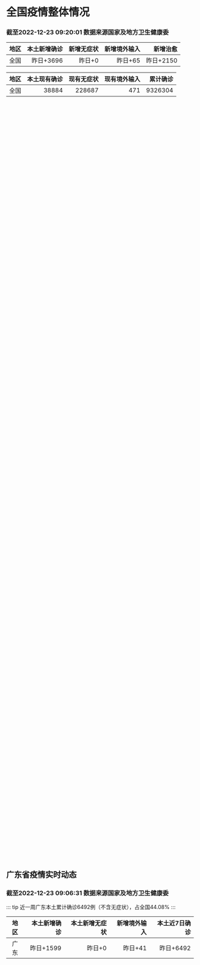 
# 全国疫情整体情况
### 截至2022-12-23 09:20:01 数据来源国家及地方卫生健康委

|地区|本土新增确诊|新增无症状|新增境外输入|新增治愈|
|:--:|---:|---:|---:|---:|
|全国|昨日+3696|昨日+0|昨日+65|昨日+2150|

|地区|本土现有确诊|现有无症状|现有境外输入|累计确诊|
|:--:|---:|---:|---:|---:|
|全国|38884|228687|471|9326304|

<ChinaMap :dataList="dataList" :title="title"/>

<div id="chinaDayModify" style="width:100%;height:500px;margin-bottom:10px;"></div>
<div id="chinaAddHistoryData" style="width:100%;height:500px;margin-bottom:10px;"></div>
<div id="chinaNowHistoryData" style="width:100%;height:500px;margin-bottom:10px;"></div>
<div id="chinaTotalHistoryData" style="width:100%;height:500px;margin-bottom:10px;"></div>


## 广东省疫情实时动态
### 截至2022-12-23 09:06:31 数据来源国家及地方卫生健康委

::: tip 近一周广东本土累计确诊6492例（不含无症状），占全国44.08%
:::

|地区|本土新增确诊|本土新增无症状|新增境外输入|本土近7日确诊|
|:--:|---:|---:|---:|---:|
|广东|昨日+1599|昨日+0|昨日+41|昨日+6492|

<div id="guangdongModify" style="width:100%;height:500px;margin-bottom:10px;"></div>
<div id="guangdongTotalHistory" style="width:100%;height:500px;margin-bottom:10px;"></div>
<div id="guangzhouModifyHistory" style="width:100%;height:500px;margin-bottom:10px;"></div>


<script>
import * as echarts from 'echarts'
export default {
  data(){
    return {
      title: '新增本土确诊',
      dataList: [{name: '台湾', value: 0, addList: []},{name: '香港', value: 0, addList: []},{name: '湖北', value: 112, addList: [{name: '未公布来源', num: 112},
]},{name: '广东', value: 1599, addList: [{name: '未公布来源', num: 1599},
]},{name: '上海', value: 79, addList: [{name: '未公布来源', num: 79},
]},{name: '吉林', value: 0, addList: []},{name: '北京', value: 547, addList: [{name: '未公布来源', num: 547},
]},{name: '四川', value: 110, addList: [{name: '未公布来源', num: 110},
]},{name: '重庆', value: 271, addList: [{name: '未公布来源', num: 271},
]},{name: '海南', value: 9, addList: [{name: '未公布来源', num: 9},
]},{name: '河南', value: 34, addList: [{name: '未公布来源', num: 34},
]},{name: '内蒙古', value: 13, addList: []},{name: '福建', value: 310, addList: [{name: '未公布来源', num: 310},
]},{name: '浙江', value: 32, addList: [{name: '未公布来源', num: 32},
]},{name: '云南', value: 263, addList: [{name: '未公布来源', num: 263},
]},{name: '陕西', value: 25, addList: [{name: '未公布来源', num: 25},
]},{name: '黑龙江', value: 41, addList: [{name: '未公布来源', num: 41},
]},{name: '山西', value: 18, addList: [{name: '临汾', num: 9},
{name: '运城', num: 7},
{name: '晋城', num: 2},
]},{name: '山东', value: 23, addList: [{name: '未公布来源', num: 23},
]},{name: '江苏', value: 2, addList: [{name: '未公布来源', num: 2},
]},{name: '辽宁', value: 0, addList: []},{name: '湖南', value: 93, addList: [{name: '未公布来源', num: 93},
]},{name: '天津', value: 57, addList: [{name: '未公布来源', num: 57},
]},{name: '河北', value: 15, addList: [{name: '未公布来源', num: 15},
]},{name: '新疆', value: 0, addList: []},{name: '广西', value: 15, addList: [{name: '未公布来源', num: 15},
]},{name: '江西', value: 23, addList: [{name: '未公布来源', num: 23},
]},{name: '澳门', value: 0, addList: []},{name: '贵州', value: 1, addList: [{name: '未公布来源', num: 1},
]},{name: '安徽', value: 0, addList: []},{name: '甘肃', value: 0, addList: []},{name: '西藏', value: 1, addList: [{name: '未公布来源', num: 1},
]},{name: '青海', value: 2, addList: [{name: '未公布来源', num: 2},
]},{name: '宁夏', value: 1, addList: [{name: '未公布来源', num: 1},
]},{name: '南海诸岛', value: 0, addList: []}]
    }
  },
  mounted () {
    const themeObj = {"color":["#2ec7c9","#b6a2de","#5ab1ef","#ffb980","#d87a80","#8d98b3","#e5cf0d","#97b552","#95706d","#dc69aa","#07a2a4","#9a7fd1","#588dd5","#f5994e","#c05050","#59678c","#c9ab00","#7eb00a","#6f5553","#c14089"],"backgroundColor":"rgba(0,0,0,0)","textStyle":{},"title":{"textStyle":{"color":"#008acd"},"subtextStyle":{"color":"#aaaaaa"}},"line":{"itemStyle":{"borderWidth":1},"lineStyle":{"width":2},"symbolSize":3,"symbol":"emptyCircle","smooth":true},"radar":{"itemStyle":{"borderWidth":1},"lineStyle":{"width":2},"symbolSize":3,"symbol":"emptyCircle","smooth":true},"bar":{"itemStyle":{"barBorderWidth":0,"barBorderColor":"#ccc"}},"pie":{"itemStyle":{"borderWidth":0,"borderColor":"#ccc"}},"scatter":{"itemStyle":{"borderWidth":0,"borderColor":"#ccc"}},"boxplot":{"itemStyle":{"borderWidth":0,"borderColor":"#ccc"}},"parallel":{"itemStyle":{"borderWidth":0,"borderColor":"#ccc"}},"sankey":{"itemStyle":{"borderWidth":0,"borderColor":"#ccc"}},"funnel":{"itemStyle":{"borderWidth":0,"borderColor":"#ccc"}},"gauge":{"itemStyle":{"borderWidth":0,"borderColor":"#ccc"}},"candlestick":{"itemStyle":{"color":"#d87a80","color0":"#2ec7c9","borderColor":"#d87a80","borderColor0":"#2ec7c9","borderWidth":1}},"graph":{"itemStyle":{"borderWidth":0,"borderColor":"#ccc"},"lineStyle":{"width":1,"color":"#aaaaaa"},"symbolSize":3,"symbol":"emptyCircle","smooth":true,"color":["#2ec7c9","#b6a2de","#5ab1ef","#ffb980","#d87a80","#8d98b3","#e5cf0d","#97b552","#95706d","#dc69aa","#07a2a4","#9a7fd1","#588dd5","#f5994e","#c05050","#59678c","#c9ab00","#7eb00a","#6f5553","#c14089"],"label":{"color":"#eeeeee"}},"map":{"itemStyle":{"areaColor":"#dddddd","borderColor":"#eeeeee","borderWidth":0.5},"label":{"color":"#d87a80"},"emphasis":{"itemStyle":{"areaColor":"rgba(254,153,78,1)","borderColor":"#444","borderWidth":1},"label":{"color":"rgb(100,0,0)"}}},"geo":{"itemStyle":{"areaColor":"#dddddd","borderColor":"#eeeeee","borderWidth":0.5},"label":{"color":"#d87a80"},"emphasis":{"itemStyle":{"areaColor":"rgba(254,153,78,1)","borderColor":"#444","borderWidth":1},"label":{"color":"rgb(100,0,0)"}}},"categoryAxis":{"axisLine":{"show":true,"lineStyle":{"color":"#008acd"}},"axisTick":{"show":true,"lineStyle":{"color":"#333"}},"axisLabel":{"show":true,"color":"#333"},"splitLine":{"show":false,"lineStyle":{"color":["#eee"]}},"splitArea":{"show":false,"areaStyle":{"color":["rgba(250,250,250,0.3)","rgba(200,200,200,0.3)"]}}},"valueAxis":{"axisLine":{"show":true,"lineStyle":{"color":"#008acd"}},"axisTick":{"show":true,"lineStyle":{"color":"#333"}},"axisLabel":{"show":true,"color":"#333"},"splitLine":{"show":true,"lineStyle":{"color":["#eee"]}},"splitArea":{"show":true,"areaStyle":{"color":["rgba(250,250,250,0.3)","rgba(200,200,200,0.3)"]}}},"logAxis":{"axisLine":{"show":true,"lineStyle":{"color":"#008acd"}},"axisTick":{"show":true,"lineStyle":{"color":"#333"}},"axisLabel":{"show":true,"color":"#333"},"splitLine":{"show":true,"lineStyle":{"color":["#eee"]}},"splitArea":{"show":true,"areaStyle":{"color":["rgba(250,250,250,0.3)","rgba(200,200,200,0.3)"]}}},"timeAxis":{"axisLine":{"show":true,"lineStyle":{"color":"#008acd"}},"axisTick":{"show":true,"lineStyle":{"color":"#333"}},"axisLabel":{"show":true,"color":"#333"},"splitLine":{"show":true,"lineStyle":{"color":["#eee"]}},"splitArea":{"show":false,"areaStyle":{"color":["rgba(250,250,250,0.3)","rgba(200,200,200,0.3)"]}}},"toolbox":{"iconStyle":{"borderColor":"#2ec7c9"},"emphasis":{"iconStyle":{"borderColor":"#18a4a6"}}},"legend":{"textStyle":{"color":"#333333"}},"tooltip":{"axisPointer":{"lineStyle":{"color":"#008acd","width":"1"},"crossStyle":{"color":"#008acd","width":"1"}}},"timeline":{"lineStyle":{"color":"#008acd","width":1},"itemStyle":{"color":"#008acd","borderWidth":1},"controlStyle":{"color":"#008acd","borderColor":"#008acd","borderWidth":0.5},"checkpointStyle":{"color":"#2ec7c9","borderColor":"#2ec7c9"},"label":{"color":"#008acd"},"emphasis":{"itemStyle":{"color":"#a9334c"},"controlStyle":{"color":"#008acd","borderColor":"#008acd","borderWidth":0.5},"label":{"color":"#008acd"}}},"visualMap":{"color":["#5ab1ef","#e0ffff"]},"dataZoom":{"backgroundColor":"rgba(47,69,84,0)","dataBackgroundColor":"#efefff","fillerColor":"rgba(182,162,222,0.2)","handleColor":"#008acd","handleSize":"100%","textStyle":{"color":"#333333"}},"markPoint":{"label":{"color":"#eeeeee"},"emphasis":{"label":{"color":"#eeeeee"}}}}

    echarts.registerTheme('dark', (themeObj))

    this.chartChDay = echarts.init(document.getElementById("chinaDayModify"), "dark")
,this.chartChAdd = echarts.init(document.getElementById("chinaAddHistoryData"), "dark")
,this.chartChNow = echarts.init(document.getElementById("chinaNowHistoryData"), "dark")
,this.chartChTotal = echarts.init(document.getElementById("chinaTotalHistoryData"), "dark")
,this.chartGdMod = echarts.init(document.getElementById("guangdongModify"), "dark")
,this.chartGdTotal = echarts.init(document.getElementById("guangdongTotalHistory"), "dark")
,this.chartGzMod = echarts.init(document.getElementById("guangzhouModifyHistory"), "dark")


    const option_gd_mod = {
      title: {
        text: '广东疫情新增趋势（人）'
      },
      tooltip: {
        trigger: 'axis',
        axisPointer: {
          type: 'cross',
          label: {
            backgroundColor: '#6a7985'
          }
        }
      },
      legend: {
        top: 20,
        data: [{name: '本土新增确诊',icon: 'rect'}, {name: '本土新增无症状',icon: 'rect'},{name: '新增境外输入',icon: 'rect'}]
      },
      grid: {
        left: '3%',
        right: '4%',
        bottom: '3%',
        containLabel: true
      },
      toolbox: {
        feature: {
          saveAsImage: {}
        }
      },
      xAxis: {
        type: 'category',
        boundaryGap: false,
        data: ["10.25","10.26","10.27","10.28","10.29","10.30","10.31","11.01","11.02","11.03","11.04","11.05","11.06","11.07","11.08","11.09","11.10","11.11","11.12","11.13","11.14","11.15","11.16","11.17","11.18","11.19","11.20","11.21","11.22","11.23","11.24","11.25","11.26","11.27","11.28","11.29","11.30","12.01","12.02","12.03","12.04","12.05","12.06","12.07","12.08","12.09","12.10","12.11","12.12","12.13","12.14","12.15","12.16","12.17","12.18","12.19","12.20","12.21","12.22",]
      },
      yAxis: {
        type: 'value'
      },
      series: [
        {
          name: '本土新增确诊',
          type: 'line',
          areaStyle: {},
          emphasis: {
            focus: 'series'
          },
          data: [45,15,27,63,83,291,242,125,103,195,219,252,224,319,592,500,546,760,727,707,586,564,1246,1338,1102,1157,984,781,860,1791,892,991,1386,1347,1168,1518,1599,1782,1666,1868,1686,2120,1719,1437,1391,1115,735,879,775,1044,857,1065,990,915,846,1075,1171,1325,1599,]
        },
        {
          name: '本土新增无症状',
          type: 'line',
          areaStyle: {},
          emphasis: {
            focus: 'series'
          },
          data: [67,84,88,136,195,468,458,298,356,470,669,1330,1882,2330,2611,2507,2461,2996,3541,3941,5047,6215,8576,9110,8535,8381,8101,8241,7951,7505,7584,7405,7705,7761,7725,7236,6315,6010,5053,4785,4816,3421,3200,2713,1989,1819,1791,1468,1264,1817,0,0,0,0,0,0,0,0,0,]
        },
        {
          name: '新增境外输入',
          type: 'line',
          areaStyle: {},
          emphasis: {
            focus: 'series'
          },
          data: [6,5,11,14,14,8,7,10,12,13,9,21,10,12,16,14,23,9,15,19,19,24,10,20,13,21,38,35,23,19,23,25,23,24,19,11,12,16,12,14,17,15,15,14,12,10,27,21,22,5,17,17,13,17,31,36,18,47,41,]
        }
      ]
    };

    const option_gd_total = {
      title: {
        text: '广东疫情概览（人）'
      },
      tooltip: {
        trigger: 'axis',
        axisPointer: {
          type: 'cross',
          label: {
            backgroundColor: '#6a7985'
          }
        }
      },
      legend: {
        top: 20,
        data: [{name: '累计确诊',icon: 'rect'},{name: '累计治愈',icon: 'rect'}]
      },
      grid: {
        left: '3%',
        right: '4%',
        bottom: '3%',
        containLabel: true
      },
      toolbox: {
        feature: {
          saveAsImage: {}
        }
      },
      xAxis: {
        type: 'category',
        boundaryGap: false,
        data: ["10.25","10.26","10.27","10.28","10.29","10.30","10.31","11.01","11.02","11.03","11.04","11.05","11.06","11.07","11.08","11.09","11.10","11.11","11.12","11.13","11.14","11.15","11.16","11.17","11.18","11.19","11.20","11.21","11.22","11.23","11.24","11.25","11.26","11.27","11.28","11.29","11.30","12.01","12.02","12.03","12.04","12.05","12.06","12.07","12.08","12.09","12.10","12.11","12.12","12.13","12.14","12.15","12.16","12.17","12.18","12.19","12.20","12.21","12.22",]
      },
      yAxis: {
        type: 'value'
      },
      series: [
        {
          name: '累计确诊',
          type: 'line',
          areaStyle: {},
          emphasis: {
            focus: 'series'
          },
          data: [11353,11373,11411,11488,11585,11884,12133,12268,12383,12591,12819,13092,13336,13657,14264,14779,15348,16117,16859,17585,18190,18778,20034,21392,22507,23685,24707,25523,26406,28216,29131,30147,31556,32927,34114,35643,37254,38666,40344,42226,43929,46450,48187,49638,51041,52166,52928,53828,54625,55674,56548,57630,58633,59565,60442,61553,62742,64114,65754,]
        },
        {
          name: '累计治愈',
          type: 'line',
          areaStyle: {},
          emphasis: {
            focus: 'series'
          },
          data: [10298,10298,10298,10298,10298,10298,10298,10298,10298,10298,10298,10298,10298,10298,11470,11470,11470,11470,11470,11470,11470,11470,11470,11470,11470,11470,11470,11470,11470,11470,11470,11470,11470,11470,11470,22472,22472,24794,24794,24794,24794,24794,24794,24794,24794,24794,24794,24794,24794,24794,24794,24794,24794,24794,24794,24794,51366,51366,51366,]
        }
      ]
    };

    const option_gz_mod = {
      title: {
        text: '广州疫情新增趋势（人）'
      },
      tooltip: {
        trigger: 'axis',
        axisPointer: {
          type: 'cross',
          label: {
            backgroundColor: '#6a7985'
          }
        }
      },
      legend: {
        top: 20,
        data: [{name: '本土新增确诊',icon: 'rect'},{name: '本土新增无症状',icon: 'rect'}]
      },
      grid: {
        left: '3%',
        right: '4%',
        bottom: '3%',
        containLabel: true
      },
      toolbox: {
        feature: {
          saveAsImage: {}
        }
      },
      xAxis: {
        type: 'category',
        boundaryGap: false,
        data: ["1025","1026","1027","1028","1029","1030","1031","1101","1102","1103","1104","1105","1106","1107","1108","1109","1110","1111","1112","1113","1114","1115","1116","1117","1118","1119","1120","1121","1122","1123","1124","1125","1126","1127","1128","1129","1130","1201","1202","1203","1204","1205","1206","1207","1208","1209","1210","1211","1212","1213","1214","1215","1216","1217","1218","1219","1220","1221","1222",]
      },
      yAxis: {
        type: 'value'
      },
      series: [
        {
          name: '本土新增确诊',
          type: 'line',
          areaStyle: {},
          emphasis: {
            focus: 'series'
          },
          data: [27,11,19,54,66,232,190,85,83,149,168,183,158,232,478,423,466,694,662,656,552,509,1189,1241,983,1050,882,681,722,1645,734,824,1177,1129,959,1236,1313,1468,1201,1197,1044,1505,1233,1042,968,591,286,432,366,554,370,505,451,403,374,537,564,546,0,]
        },
        {
          name: '本土新增无症状',
          type: 'line',
          areaStyle: {},
          emphasis: {
            focus: 'series'
          },
          data: [46,39,46,85,125,295,289,253,323,430,635,1259,1813,2263,2546,2430,2358,2921,3464,3876,4977,6138,8486,8989,8444,8234,7885,7957,7735,7192,7267,7058,7266,7166,6993,6454,5629,5185,4096,3771,3663,2262,2090,1640,1005,804,817,599,434,741,0,0,0,0,0,0,0,0,0,]
        }
      ]
    };

    const option_ch_day  = {
      series: [
        {
          type: 'treemap',
          data: [
            {
              name: '本土新增确诊昨日+3696',
              value: 3696,
            },
            {
              name: '新增无症状昨日+0',
              value: 1,
            },
            {
              name: '新增境外输入昨日+65',
              value: 65,
            },
            {
              name: '新增治愈昨日+2150',
              value: 2150,
            },
          ]
        }
      ]
    };

    const option_ch_add = {
      title: {
        text: '新增疫情整体走势'
      },
      tooltip: {
        trigger: 'axis',
        axisPointer: {
          type: 'cross',
          label: {
            backgroundColor: '#6a7985'
          }
        }
      },
      legend: {
        top: 20,
        data: [{name: '本土确诊',icon: 'rect'}, {name: '无症状感染',icon: 'rect'},{name: '新增境外输入',icon: 'rect'}]
      },
      grid: {
        left: '3%',
        right: '4%',
        bottom: '3%',
        containLabel: true
      },
      toolbox: {
        feature: {
          saveAsImage: {}
        }
      },
      xAxis: {
        type: 'category',
        boundaryGap: false,
        data: ["10.23","10.24","10.25","10.26","10.27","10.28","10.29","10.30","10.31","11.01","11.02","11.03","11.04","11.05","11.06","11.07","11.08","11.09","11.10","11.11","11.12","11.13","11.14","11.15","11.16","11.17","11.18","11.19","11.20","11.21","11.22","11.23","11.24","11.25","11.26","11.27","11.28","11.29","11.30","12.01","12.02","12.03","12.04","12.05","12.06","12.07","12.08","12.09","12.10","12.11","12.12","12.13","12.14","12.15","12.16","12.17","12.18","12.19","12.20","12.21","12.22",]
      },
      yAxis: {
        type: 'value'
      },
      series: [
        {
          name: '本土确诊',
          type: 'line',
          areaStyle: {},
          emphasis: {
            focus: 'series'
          },
          data: [173,205,297,193,214,324,353,479,498,409,531,704,596,526,535,843,1294,1133,1150,1452,1675,1747,1621,1568,2328,2276,2055,2204,2277,2145,2641,3927,3041,3405,3648,3748,3561,4236,4080,4233,3933,4168,4247,4988,4351,4031,3588,3034,2270,2171,2270,2249,1944,2091,2229,2028,1918,2656,3049,2966,3696,]
        },
        {
          name: '无症状感染',
          type: 'line',
          areaStyle: {},
          emphasis: {
            focus: 'series'
          },
          data: [751,875,944,924,1123,1153,1566,2220,2221,2346,2669,3167,3063,3894,4961,6632,6882,7691,9385,10351,13086,14325,16151,18491,20804,22853,22208,22011,24547,25754,26242,27517,29654,31504,35858,36304,34860,33376,31720,30539,28894,27433,25477,22859,20764,17134,13004,10551,8327,6455,5181,0,0,0,0,0,0,0,0,0,0,]
        },
        {
          name: '新增境外输入',
          type: 'line',
          areaStyle: {},
          emphasis: {
            focus: 'series'
          },
          data: [48,41,41,38,48,53,48,42,49,56,50,53,61,62,34,47,52,52,59,52,36,47,40,55,60,86,82,63,88,80,78,83,62,69,61,74,63,52,70,45,55,45,71,58,58,48,49,48,68,69,45,42,56,66,57,69,77,66,52,64,65,]
        }
      ]
    };

    const option_ch_now = {
      title: {
        text: '现有疫情整体走势'
      },
      tooltip: {
        trigger: 'axis',
        axisPointer: {
          type: 'cross',
          label: {
            backgroundColor: '#6a7985'
          }
        }
      },
      legend: {
        top: 20,
        data: [{name: '本土确诊',icon: 'rect'}, {name: '无症状感染',icon: 'rect'},{name: '新增境外输入',icon: 'rect'}]
      },
      grid: {
        left: '3%',
        right: '4%',
        bottom: '3%',
        containLabel: true
      },
      toolbox: {
        feature: {
          saveAsImage: {}
        }
      },
      xAxis: {
        type: 'category',
        boundaryGap: false,
        data: ["10.23","10.24","10.25","10.26","10.27","10.28","10.29","10.30","10.31","11.01","11.02","11.03","11.04","11.05","11.06","11.07","11.08","11.09","11.10","11.11","11.12","11.13","11.14","11.15","11.16","11.17","11.18","11.19","11.20","11.21","11.22","11.23","11.24","11.25","11.26","11.27","11.28","11.29","11.30","12.01","12.02","12.03","12.04","12.05","12.06","12.07","12.08","12.09","12.10","12.11","12.12","12.13","12.14","12.15","12.16","12.17","12.18","12.19","12.20","12.21","12.22",]
      },
      yAxis: {
        type: 'value'
      },
      series: [
        {
          name: '本土确诊',
          type: 'line',
          areaStyle: {},
          emphasis: {
            focus: 'series'
          },
          data: [3179,3062,3127,3104,3107,3252,3440,3751,4101,4324,4641,5070,5473,5792,6113,6742,7801,8635,9385,10387,11647,12855,13935,14820,16631,17901,19102,20202,21550,22606,23923,26090,27429,28985,30646,32348,33190,34851,36571,38012,38648,39571,40008,41882,42366,42724,42640,41065,38903,37461,35849,34830,34288,34283,33888,34193,34808,35509,36636,37295,38884,]
        },
        {
          name: '无症状感染',
          type: 'line',
          areaStyle: {},
          emphasis: {
            focus: 'series'
          },
          data: [605,592,578,562,551,549,547,527,537,530,523,527,530,532,504,502,512,520,530,532,528,534,538,525,541,576,607,627,660,690,707,723,735,760,764,781,777,765,776,736,710,657,625,599,589,542,518,494,488,507,491,444,412,424,446,460,490,467,475,475,471,]
        },
        {
          name: '新增境外输入',
          type: 'line',
          areaStyle: {},
          emphasis: {
            focus: 'series'
          },
          data: [14094,14026,14399,14475,14817,15140,15931,17538,19036,20631,22423,24734,26924,30018,34158,39861,45493,51292,59141,67715,79170,91603,105362,120524,136643,154412,172048,188616,207376,226934,245895,264312,281195,299495,318626,340796,360424,375154,386771,394333,394150,389264,382512,369357,354890,340392,320318,294934,272508,249168,228687,228687,228687,228687,228687,228687,228687,228687,228687,228687,228687,]
        }
      ]
    };

    const option_ch_total = {
      title: {
        text: '累计疫情整体走势'
      },
      tooltip: {
        trigger: 'axis',
        axisPointer: {
          type: 'cross',
          label: {
            backgroundColor: '#6a7985'
          }
        }
      },
      legend: {
        top: 20,
        data: [{name: '确诊(含港澳台)', con: 'rect'}, {name: '死亡(含港澳台)',icon: 'rect'}]
      },
      grid: {
        left: '3%',
        right: '4%',
        bottom: '3%',
        containLabel: true
      },
      toolbox: {
        feature: {
          saveAsImage: {}
        }
      },
      xAxis: {
        type: 'category',
        boundaryGap: false,
        data: ["10.23","10.24","10.25","10.26","10.27","10.28","10.29","10.30","10.31","11.01","11.02","11.03","11.04","11.05","11.06","11.07","11.08","11.09","11.10","11.11","11.12","11.13","11.14","11.15","11.16","11.17","11.18","11.19","11.20","11.21","11.22","11.23","11.24","11.25","11.26","11.27","11.28","11.29","11.30","12.01","12.02","12.03","12.04","12.05","12.06","12.07","12.08","12.09","12.10","12.11","12.12","12.13","12.14","12.15","12.16","12.17","12.18","12.19","12.20","12.21","12.22",]
      },
      yAxis: {
        type: 'value'
      },
      series: [
        {
          name: '确诊(含港澳台)',
          type: 'line',
          areaStyle: {},
          emphasis: {
            focus: 'series'
          },
          data: [8137786,8137786,8137786,8246496,8283181,8318921,8352484,8385213,8409023,8444367,8478830,8510115,8538758,8565587,8591083,8609153,8635852,8662662,8686925,8709454,8731122,8752310,8771347,8792321,8818365,8841863,8862956,8882454,8901981,8917011,8938818,8961750,8981987,9000592,9018455,9036539,9051741,9074256,9074256,9074256,9074256,9074256,9074256,9190921,9212751,9212751,9212751,9212751,9293435,9293435,9326304,9326304,9326304,9326304,9326304,9326304,9326304,9326304,9326304,9326304,9326304,]
        },
        {
          name: '死亡(含港澳台)',
          type: 'line',
          areaStyle: {},
          emphasis: {
            focus: 'series'
          },
          data: [26823,26823,26823,26823,26823,26823,26823,26823,26823,26823,26823,26823,26823,26823,26823,28900,28939,28939,28939,28939,28939,28939,28939,28939,28939,28939,28939,28939,28939,28939,28939,28939,28939,28939,28939,28939,28939,28939,28939,28939,28939,28939,28939,28939,28939,28939,28939,28939,28939,28939,28939,28939,28939,28939,28939,28939,28939,28939,28939,28939,28939,]
        }
      ]
    };

    this.chartGdMod.setOption(option_gd_mod);
    this.chartGdTotal.setOption(option_gd_total);
    this.chartGzMod.setOption(option_gz_mod);
    this.chartChDay.setOption(option_ch_day);
    this.chartChAdd.setOption(option_ch_add);
    this.chartChNow.setOption(option_ch_now);
    this.chartChTotal.setOption(option_ch_total);

    window.onresize = () => {
      this.chartGdMod.resize()
      this.chartGdTotal.resize()
      this.chartGzMod.resize()
      this.chartChDay.resize()
      this.chartChAdd.resize()
      this.chartChNow.resize()
      this.chartChTotal.resize()
    }
  }
}
</script>

## 广东省各地区疫情情况

::: danger 0个中高风险地区
:::

|地区|本土新增确诊|本土新增无症状|本土近7日确诊|中高风险地区|
|:--:|---:|---:|---:|---:|
|未公布来源|+1599|0|0|0|
|广州|0|0|+3023|0|
|汕头|0|0|+514|0|
|深圳|0|0|+480|0|
|云浮|0|0|+320|0|
|惠州|0|0|+302|0|
|佛山|0|0|+258|0|
|潮州|0|0|+253|0|
|中山|0|0|+210|0|
|珠海|0|0|+207|0|
|阳江|0|0|+195|0|
|湛江|0|0|+139|0|
|茂名|0|0|+120|0|
|江门|0|0|+111|0|
|肇庆|0|0|+69|0|
|梅州|0|0|+62|0|
|韶关|0|0|+61|0|
|汕尾|0|0|+55|0|
|清远|0|0|+43|0|
|东莞|0|0|+35|0|
|河源|0|0|+19|0|
|揭阳|0|0|+16|0|


## 广东疫情热点动态

  
### 12-23 07:35
::: tip 广东多地核酸小屋“变身”发热诊疗站，多措并举应对就诊高峰
“这个是退烧的药，建议您体温超过38.5℃以上才吃。”近日，在江门市江海区中西医结合医院附近，一处核酸小屋被改造为“发热诊疗站”，群众可以免去挂号、排队、验核酸等烦恼，“一站式”看诊配药。“来这里从看...

南方PLUS

[阅读全文](https://view.inews.qq.com/a/20221222A094J900?uid=101705948131&chlid=_qqnews_custom_search_pictext#)
:::

### 12-22 22:18
::: tip 广东中山：鼓励新冠防控用药品拆零销售
“中山发布”微信公众号消息，疫情防控政策调整后，新冠防控用药需求剧增。为维护药品市场供应稳定和保障群众用药需求，12月22日，中山市新冠肺炎疫情防控指挥部办公室防控物资保障组药械保供专班正式发出通知，...

信息来源：界面新闻

[阅读全文](https://h5.baike.qq.com/mobile/landing.html?docid=20221222A08WGD00&isNews=1&adtag=wxjk.yqssc.yqdt)
:::

### 12-22 20:42
::: tip 深圳发布《居家防疫消防安全十注意》
 疫情期间居家时间长，更加注意家庭消防安全。针对近期消防安全形势，深圳市消防安全委员会办公室发布《居家防疫消防安全十注意》，提醒广大市民防疫勿忘防火，筑牢家庭消防安全“防火墙”。  注意一：安全使用酒...

信息来源：央广网

[阅读全文](https://h5.baike.qq.com/mobile/landing.html?docid=20221222A0830J00&isNews=1&adtag=wxjk.yqssc.yqdt)
:::

### 12-22 16:48
::: tip 12月21日广州市新冠肺炎疫情情况
12月21日广州市新冠肺炎疫情情况2022年12月21日0时至24时，全市新增本土确诊病例545例；另有1例此前已公布的本土无症状感染者转确诊病例。新增境外输入确诊病例46例。截至2022年12月21...

信息来源：白云融媒

[阅读全文](https://h5.baike.qq.com/mobile/landing.html?docid=20221222A05C3300&isNews=1&adtag=wxjk.yqssc.yqdt)
:::

### 12-22 16:01
::: tip 外媒关注：中国加强医疗储备迎战疫情
参考消息网12月22日报道据英国《卫报》网站12月20日报道，许多中国官方媒体20日报道了各地如何努力强化卫生基础设施和医疗用品供应。河南省的目标是把重症监护室的数量增加一倍以上。广州市增开了发热门诊...

信息来源：参考消息

[阅读全文](https://h5.baike.qq.com/mobile/landing.html?docid=20221222A04TDI00&isNews=1&adtag=wxjk.yqssc.yqdt)
:::

### 12-22 12:02
::: tip 12月21日惠州新增28例本土确诊病例
  据广东省卫生健康委通报，2022年12月21日0-24时，惠州新增28例本土确诊病例。通报如下：  2022年12月22日广东省新冠肺炎疫情情况  12月21日0-24时，全省新增本土确诊病例13...

信息来源：南方PLUS

[阅读全文](https://h5.baike.qq.com/mobile/landing.html?docid=20221222A02V1300&isNews=1&adtag=wxjk.yqssc.yqdt)
:::

### 12-22 07:44
::: tip 广东部分药房免费为患者送退烧药
中新网广州12月21日电 (记者 蔡敏婕)当前，市场上市民对退热类药物需求大增。21日，广东连锁药店大参林宣布，广州、佛山等城市有需要的市民到该品牌旗下指定门店，可免费领取三天用量的退烧药，每名市民最...

中国新闻网

[阅读全文](https://view.inews.qq.com/a/20221221A084N800?uid=101705948131&chlid=_qqnews_custom_search_pictext#)
:::

### 12-22 07:42
::: tip 深圳：退热药、抗原拆零销售 实名购买
12月21日晚，深圳市市场监督管理局发布通知，要求对含布洛芬、对乙酰氨基酚、双氯芬酸钠的单方和复方口服制剂等退热药品和抗原检测试剂实行拆零销售。顾客单人单次购买以上退热药品不超过3天的用药量(液体制剂...

证券时报

[阅读全文](https://view.inews.qq.com/a/20221222A002Q500?uid=101705948131&chlid=_qqnews_custom_search_pictext#)
:::

### 12-22 07:19
::: tip 新加坡媒体：受疫情影响的广州正恢复生机
新加坡《海峡时报》12月20日文章，原题：受疫情影响的广州正缓慢恢复生机 在广州市南部拥有多家纺织品商场的城中村康乐村，工人和店主们正忙得不亦乐乎，他们正准备迎接将在下月农历新年前到来的销售旺季，这是...

信息来源：环球网

[阅读全文](https://h5.baike.qq.com/mobile/landing.html?docid=20221222A00NJU00&isNews=1&adtag=wxjk.yqssc.yqdt)
:::

### 12-22 06:04
::: tip 广州有医院可开辉瑞新冠药Paxlovid，检查费用比药费贵
广州日报讯 (全媒体记者 王楚涵)12月21日，广州日报全媒体记者从广州和睦家医院获悉，12月22日起，新冠特效药Paxlovid将在该院发热门诊提供。届时发热患者可前往该医院的发热门诊就诊，医生将根...

信息来源：中国青年网

[阅读全文](https://h5.baike.qq.com/mobile/landing.html?docid=20221222A00EMJ00&isNews=1&adtag=wxjk.yqssc.yqdt)
:::


## 广州疫情热点动态

  
### 12-23 07:35
::: tip 广东多地核酸小屋“变身”发热诊疗站，多措并举应对就诊高峰
“这个是退烧的药，建议您体温超过38.5℃以上才吃。”近日，在江门市江海区中西医结合医院附近，一处核酸小屋被改造为“发热诊疗站”，群众可以免去挂号、排队、验核酸等烦恼，“一站式”看诊配药。“来这里从看...

南方PLUS

[阅读全文](https://view.inews.qq.com/a/20221222A094J900?uid=101705948131&chlid=_qqnews_custom_search_pictext#)
:::

### 12-22 22:18
::: tip 广东中山：鼓励新冠防控用药品拆零销售
“中山发布”微信公众号消息，疫情防控政策调整后，新冠防控用药需求剧增。为维护药品市场供应稳定和保障群众用药需求，12月22日，中山市新冠肺炎疫情防控指挥部办公室防控物资保障组药械保供专班正式发出通知，...

信息来源：界面新闻

[阅读全文](https://h5.baike.qq.com/mobile/landing.html?docid=20221222A08WGD00&isNews=1&adtag=wxjk.yqssc.yqdt)
:::

### 12-22 20:42
::: tip 深圳发布《居家防疫消防安全十注意》
 疫情期间居家时间长，更加注意家庭消防安全。针对近期消防安全形势，深圳市消防安全委员会办公室发布《居家防疫消防安全十注意》，提醒广大市民防疫勿忘防火，筑牢家庭消防安全“防火墙”。  注意一：安全使用酒...

信息来源：央广网

[阅读全文](https://h5.baike.qq.com/mobile/landing.html?docid=20221222A0830J00&isNews=1&adtag=wxjk.yqssc.yqdt)
:::

### 12-22 16:48
::: tip 12月21日广州市新冠肺炎疫情情况
12月21日广州市新冠肺炎疫情情况2022年12月21日0时至24时，全市新增本土确诊病例545例；另有1例此前已公布的本土无症状感染者转确诊病例。新增境外输入确诊病例46例。截至2022年12月21...

信息来源：白云融媒

[阅读全文](https://h5.baike.qq.com/mobile/landing.html?docid=20221222A05C3300&isNews=1&adtag=wxjk.yqssc.yqdt)
:::

### 12-22 16:01
::: tip 外媒关注：中国加强医疗储备迎战疫情
参考消息网12月22日报道据英国《卫报》网站12月20日报道，许多中国官方媒体20日报道了各地如何努力强化卫生基础设施和医疗用品供应。河南省的目标是把重症监护室的数量增加一倍以上。广州市增开了发热门诊...

信息来源：参考消息

[阅读全文](https://h5.baike.qq.com/mobile/landing.html?docid=20221222A04TDI00&isNews=1&adtag=wxjk.yqssc.yqdt)
:::

### 12-22 12:02
::: tip 12月21日惠州新增28例本土确诊病例
  据广东省卫生健康委通报，2022年12月21日0-24时，惠州新增28例本土确诊病例。通报如下：  2022年12月22日广东省新冠肺炎疫情情况  12月21日0-24时，全省新增本土确诊病例13...

信息来源：南方PLUS

[阅读全文](https://h5.baike.qq.com/mobile/landing.html?docid=20221222A02V1300&isNews=1&adtag=wxjk.yqssc.yqdt)
:::

### 12-22 07:44
::: tip 广东部分药房免费为患者送退烧药
中新网广州12月21日电 (记者 蔡敏婕)当前，市场上市民对退热类药物需求大增。21日，广东连锁药店大参林宣布，广州、佛山等城市有需要的市民到该品牌旗下指定门店，可免费领取三天用量的退烧药，每名市民最...

中国新闻网

[阅读全文](https://view.inews.qq.com/a/20221221A084N800?uid=101705948131&chlid=_qqnews_custom_search_pictext#)
:::

### 12-22 07:42
::: tip 深圳：退热药、抗原拆零销售 实名购买
12月21日晚，深圳市市场监督管理局发布通知，要求对含布洛芬、对乙酰氨基酚、双氯芬酸钠的单方和复方口服制剂等退热药品和抗原检测试剂实行拆零销售。顾客单人单次购买以上退热药品不超过3天的用药量(液体制剂...

证券时报

[阅读全文](https://view.inews.qq.com/a/20221222A002Q500?uid=101705948131&chlid=_qqnews_custom_search_pictext#)
:::

### 12-22 07:19
::: tip 新加坡媒体：受疫情影响的广州正恢复生机
新加坡《海峡时报》12月20日文章，原题：受疫情影响的广州正缓慢恢复生机 在广州市南部拥有多家纺织品商场的城中村康乐村，工人和店主们正忙得不亦乐乎，他们正准备迎接将在下月农历新年前到来的销售旺季，这是...

信息来源：环球网

[阅读全文](https://h5.baike.qq.com/mobile/landing.html?docid=20221222A00NJU00&isNews=1&adtag=wxjk.yqssc.yqdt)
:::

### 12-22 06:04
::: tip 广州有医院可开辉瑞新冠药Paxlovid，检查费用比药费贵
广州日报讯 (全媒体记者 王楚涵)12月21日，广州日报全媒体记者从广州和睦家医院获悉，12月22日起，新冠特效药Paxlovid将在该院发热门诊提供。届时发热患者可前往该医院的发热门诊就诊，医生将根...

信息来源：中国青年网

[阅读全文](https://h5.baike.qq.com/mobile/landing.html?docid=20221222A00EMJ00&isNews=1&adtag=wxjk.yqssc.yqdt)
:::

